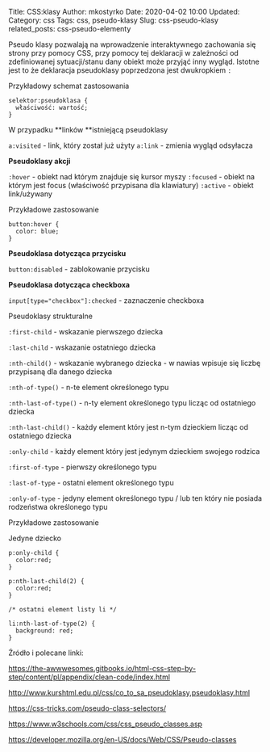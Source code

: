 Title: CSS:klasy
Author: mkostyrko
Date: 2020-04-02 10:00
Updated:
Category: css
Tags: css, pseudo-klasy
Slug: css-pseudo-klasy
related_posts: css-pseudo-elementy

Pseudo klasy pozwalają na wprowadzenie interaktywnego zachowania się strony przy pomocy CSS, przy pomocy tej deklaracji w zależności od zdefiniowanej sytuacji/stanu dany obiekt może przyjąć inny wygląd. Istotne jest to że deklaracja pseudoklasy poprzedzona jest dwukropkiem `:`

Przykładowy schemat zastosowania

    selektor:pseudoklasa {
      właściwość: wartość;
    }

W przypadku **linków **istniejącą pseudoklasy

`a:visited` - link, który został już użyty
`a:link` - zmienia wygląd odsyłacza

**Pseudoklasy akcji**

`:hover` - obiekt nad którym znajduje się kursor myszy
`:focused` - obiekt na którym jest focus (właściwość przypisana dla klawiatury)
`:active` - obiekt link/używany

Przykładowe zastosowanie

    button:hover {
      color: blue;
    }

**Pseudoklasa dotycząca przycisku**

`button:disabled` - zablokowanie przycisku

**Pseudoklasa dotycząca checkboxa**

`input[type="checkbox"]:checked` - zaznaczenie checkboxa

Pseudoklasy strukturalne

`:first-child` - wskazanie pierwszego dziecka

`:last-child` - wskazanie ostatniego dziecka

`:nth-child()` - wskazanie wybranego dziecka - w nawias wpisuje się liczbę przypisaną dla danego dziecka

`:nth-of-type()` - n-te element określonego typu

`:nth-last-of-type()` - n-ty element określonego typu licząc od ostatniego dziecka

`:nth-last-child()` - każdy element który jest n-tym dzieckiem licząc od ostatniego dziecka

`:only-child` - każdy element który jest jedynym dzieckiem swojego rodzica

`:first-of-type` - pierwszy określonego typu

`:last-of-type` - ostatni element określonego typu

`:only-of-type` - jedyny element określonego typu / lub ten który nie posiada rodzeństwa określonego typu



Przykładowe zastosowanie

Jedyne dziecko

    p:only-child {
      color:red;
    }

    p:nth-last-child(2) {
      color:red;
    }

    /* ostatni element listy li */

    li:nth-last-of-type(2) {
      background: red;
    }

Źródło i polecane linki:

https://the-awwwesomes.gitbooks.io/html-css-step-by-step/content/pl/appendix/clean-code/index.html

http://www.kurshtml.edu.pl/css/co_to_sa_pseudoklasy,pseudoklasy.html

https://css-tricks.com/pseudo-class-selectors/

https://www.w3schools.com/css/css_pseudo_classes.asp

https://developer.mozilla.org/en-US/docs/Web/CSS/Pseudo-classes